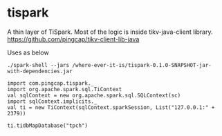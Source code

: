 # tispark
A thin layer of TiSpark. Most of the logic is inside tikv-java-client library.
https://github.com/pingcap/tikv-client-lib-java


Uses as below
```
./spark-shell --jars /where-ever-it-is/tispark-0.1.0-SNAPSHOT-jar-with-dependencies.jar

import com.pingcap.tispark._
import org.apache.spark.sql.TiContext
val sqlContext = new org.apache.spark.sql.SQLContext(sc)
import sqlContext.implicits._
val ti = new TiContext(sqlContext.sparkSession, List("127.0.0.1:" + 2379))

ti.tidbMapDatabase("tpch")
